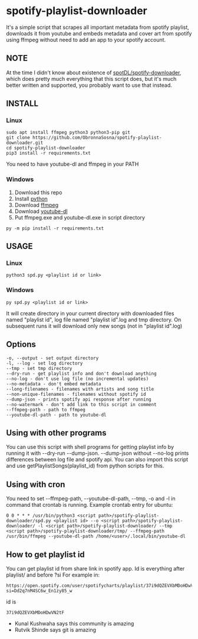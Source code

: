 # spotify-playlist-downloader
It's a simple script that scrapes all important metadata from spotify playlist, downloads it from youtube and embeds metadata and cover art from spotify using ffmpeg without need to add an app to your spotify account.
## NOTE
At the time I didn't know about existence of [spotDL/spotify-downloader](https://github.com/spotDL/spotify-downloader), which does pretty much everything that this script does, but it's much better written and supported, you probably want to use that instead.
## INSTALL
### Linux
```
sudo apt install ffmpeg python3 python3-pip git
git clone https://github.com/ObronnaSosna/spotify-playlist-downloader.git
cd spotify-playlist-downloader
pip3 install -r requirements.txt
```
You need to have youtube-dl and ffmpeg in your PATH
### Windows
1. Download this repo
2. Install [python](https://www.python.org/downloads/)
3. Download [ffmpeg](https://ffmpeg.org/download.html)
4. Download [youtube-dl](http://ytdl-org.github.io/youtube-dl/download.html)
5. Put ffmpeg.exe and youtube-dl.exe in script directory
```
py -m pip install -r requirements.txt

```
## USAGE
### Linux
```
python3 spd.py <playlist id or link>
```
### Windows
```
py spd.py <playlist id or link>
```
It will create directory in your current directory with downloaded files named "playlist id", log file named "playlist id".log and tmp directory.
On subsequent runs it will download only new songs (not in "playlist id".log)
## Options
```
-o, --output - set output directory
-l, --log - set log directory
--tmp - set tmp directory
--dry-run - get playlist info and don't download anything
--no-log - don't use log file (no incremental updates)
--no-metadata - don't embed metadata
--long-filenames - filenames with artists and song title
--non-unique-filenames - filenames without spotify id
--dump-json - prints spotify api response after running
--no-watermark - don't add link to this script in comment
--ffmpeg-path - path to ffmpeg
--youtube-dl-path - path to youtube-dl
```
## Using with other programs
You can use this script with shell programs for getting playlist info by running it with --dry-run --dump-json.
--dump-json without --no-log prints differences between log file and spotify api. 
You can also import this script and use getPlaylistSongs(playlist_id) from python scripts for this.
## Using with cron
You need to set --ffmpeg-path, --youtube-dl-path, --tmp, -o and -l in command that crontab is running.
Example crontab entry for ubuntu:
```
0 0 * * * /usr/bin/python3 <script path>/spotify-playlist-downloader/spd.py <playlist id> --o <script path>/spotify-playlist-downloader/ -l <script path>/spotify-playlist-downloader/ --tmp <script path>/spotify-playlist-downloader/tmp/ --ffmpeg-path /usr/bin/ffmpeg --youtube-dl-path /home/<user>/.local/bin/youtube-dl
```
## How to get playlist id
You can get playlist id from share link in spotify app. Id is everything after playlist/ and before ?si
For example in:
```
https://open.spotify.com/user/spotifycharts/playlist/37i9dQZEVXbMDoHDwVN2tF?si=Dd2q7nM4SC6w_En1zy85_w
```
id is
```
37i9dQZEVXbMDoHDwVN2tF
```

- Kunal Kushwaha says this community is amazing 
- Rutvik Shinde says git is amazing 